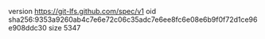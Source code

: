 version https://git-lfs.github.com/spec/v1
oid sha256:9353a9260ab4c7e6e72c06c35adc7e6ee8fc6e08e6b9f0f72d1ce96e908ddc30
size 5347
